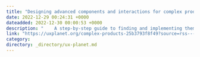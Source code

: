 ```yaml
---
title: "Designing advanced components and interactions for complex products"
date: 2022-12-29 00:24:31 +0000
dateadded: 2022-12-30 00:00:53 +0000
description: "    A step-by-step guide to finding and implementing them  Continue reading on UX Planet »  "
link: "https://uxplanet.org/complex-products-25b3793f8f49?source=rss----819cc2aaeee0---4"
category:
directory: _directory/ux-planet.md
---
```

